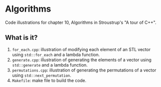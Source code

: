 # Algorithms
Code illustrations for chapter 10, Algorithms in Stroustrup's
"A tour of C++".

## What is it?
1. `for_each.cpp`: illustration of modifying each element of an STL vector
    using `std::for_each` and a lambda function.
1. `generate.cpp`: illustration of generating the elements of a vector
    using `std::generate` and a lambda function.
1. `permutations.cpp`: illustration of generating the permutations of a
    vector using `std::next_permutation`.
1. `Makefile`: make file to build the code.

